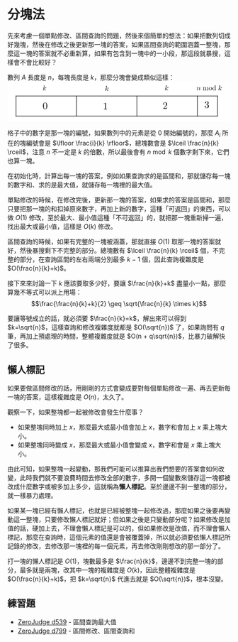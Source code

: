 # 分塊法

先來考慮一個單點修改、區間查詢的問題，然後來個簡單的想法：如果把數列切成好幾塊，然後在修改之後更新那一塊的答案，如果區間查詢的範圍涵蓋一整塊，那麼這一塊的答案就不必重新算，如果有包含到一塊中的一小段，那這段就暴搜，這樣會不會比較好？

數列 $A$ 長度是 $n$，每塊長度是 $k$，那麼分塊會變成類似這樣：
<img width="600px" src="/images/sqrt/sqrt-decomposition/sqrt-decomposition.png">

格子中的數字是那一塊的編號，如果數列中的元素是從 $0$ 開始編號的，那麼 $A_i$ 所在的塊編號會是 $\lfloor \frac{i}{k} \rfloor$，總塊數會是 $\lceil \frac{n}{k} \rceil$，注意 $n$ 不一定是 $k$ 的倍數，所以最後會有 $n \bmod k$ 個數字剩下來，它們也算一塊。

在初始化時，計算出每一塊的答案，例如如果查詢求的是區間和，那就儲存每一塊的數字和、求的是最大值，就儲存每一塊裡的最大值。

單點修改的時候，在修改完後，更新那一塊的答案，如果求的答案是區間和，那麼只要把那一塊的和扣掉原來數字，再加上新的數字，這種「可返回」的東西，可以做 $O(1)$ 修改，至於最大、最小值這種「不可返回」的，就把那一塊重新掃一遍，找出最大或最小值，這樣是 $O(k)$ 修改。

區間查詢的時候，如果有完整的一塊被涵蓋，那就直接 $O(1)$ 取那一塊的答案就好，然後暴搜剩下不完整的部分。總塊數有 $\lceil \frac{n}{k} \rceil$ 個，不完整的部分，在查詢區間的左右兩端分別最多 $k - 1$ 個，因此查詢複雜度是 $O(\frac{n}{k}+k)$。

接下來來討論一下 $k$ 應該要取多少好，要讓 $\frac{n}{k}+k$ 盡量小一點，那麼算幾不等式可以派上用場：
$$\frac{\frac{n}{k}+k}{2} \geq \sqrt{\frac{n}{k} \times k}$$

要讓等號成立的話，就必須要 $\frac{n}{k}=k$，解出來可以得到 $k=\sqrt{n}$，這樣查詢和修改複雜度就都是 $O(\sqrt{n})$ 了，如果詢問有 $q$ 筆，再加上預處理的時間，整體複雜度就是 $O(n + q\sqrt{n})$，比暴力破解快了很多。

## 懶人標記

如果要做區間修改的話，用剛剛的方式會變成要對每個單點修改一遍、再去更新每一塊的答案，這樣複雜度是 $O(n)$，太久了。

觀察一下，如果整塊都一起被修改會發生什麼事？

- 如果整塊同時加上 $x$，那麼最大或最小值會加上 $x$，數字和會加上 $x$ 乘上塊大小。
- 如果整塊同時變成 $x$，那麼最大或最小值會變成 $x$，數字和會是 $x$ 乘上塊大小。

由此可知，如果整塊一起變動，那我們可能可以推算出我們想要的答案會如何改變，此時我們就不要浪費時間去修改全部的數字，多開一個變數來儲存這一塊都被改成什麼數字或被多加上多少，這就稱為**懶人標記**。至於邊邊不到一整塊的部分，就一樣暴力處理。

如果某一塊已經有懶人標記，也就是已經被整塊一起修改過，那麼如果之後要再變動這一整塊，只要修改懶人標記就好；但如果之後是只變動部分呢？如果修改是加值的話，硬加上去，不理會懶人標記是可以的，但如果修改是改值，而不理會懶人標記，那麼在查詢時，這個元素的值還是會被覆蓋掉，所以就必須要依懶人標記所記錄的修改，去修改那一塊裡的每一個元素，再去修改剛剛想改的那一部分了。

打一塊的懶人標記是 $O(1)$，塊數最多是 $\frac{n}{k}$，邊邊不到完整一塊的部分，最多就是兩塊，改其中一塊的複雜度是 $O(k)$，因此整體複雜度是 $O(\frac{n}{k}+k)$，把 $k=\sqrt{n}$ 代進去就是 $O(\sqrt{n})$，根本沒變。

## 練習題

- [ZeroJudge d539](https://zerojudge.tw/ShowProblem?problemid=d539) - 區間查詢最大值
- [ZeroJudge d799](https://zerojudge.tw/ShowProblem?problemid=d799) - 區間修改、區間查詢和
